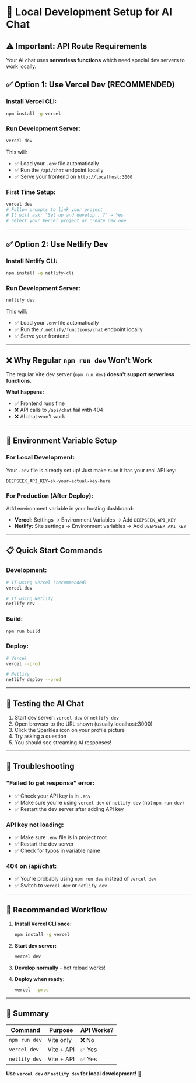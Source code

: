 # 🚀 Local Development Setup for AI Chat

## ⚠️ Important: API Route Requirements

Your AI chat uses **serverless functions** which need special dev servers to work locally.

## ✅ Option 1: Use Vercel Dev (RECOMMENDED)

### Install Vercel CLI:
```bash
npm install -g vercel
```

### Run Development Server:
```bash
vercel dev
```

This will:
- ✅ Load your `.env` file automatically
- ✅ Run the `/api/chat` endpoint locally
- ✅ Serve your frontend on `http://localhost:3000`

### First Time Setup:
```bash
vercel dev
# Follow prompts to link your project
# It will ask: "Set up and develop...?" → Yes
# Select your Vercel project or create new one
```

---

## ✅ Option 2: Use Netlify Dev

### Install Netlify CLI:
```bash
npm install -g netlify-cli
```

### Run Development Server:
```bash
netlify dev
```

This will:
- ✅ Load your `.env` file automatically
- ✅ Run the `/.netlify/functions/chat` endpoint locally
- ✅ Serve your frontend

---

## ❌ Why Regular `npm run dev` Won't Work

The regular Vite dev server (`npm run dev`) **doesn't support serverless functions**.

**What happens:**
- ✅ Frontend runs fine
- ❌ API calls to `/api/chat` fail with 404
- ❌ AI chat won't work

---

## 🔑 Environment Variable Setup

### For Local Development:
Your `.env` file is already set up! Just make sure it has your real API key:

```env
DEEPSEEK_API_KEY=sk-your-actual-key-here
```

### For Production (After Deploy):
Add environment variable in your hosting dashboard:
- **Vercel:** Settings → Environment Variables → Add `DEEPSEEK_API_KEY`
- **Netlify:** Site settings → Environment variables → Add `DEEPSEEK_API_KEY`

---

## 📋 Quick Start Commands

### Development:
```bash
# If using Vercel (recommended)
vercel dev

# If using Netlify
netlify dev
```

### Build:
```bash
npm run build
```

### Deploy:
```bash
# Vercel
vercel --prod

# Netlify
netlify deploy --prod
```

---

## 🧪 Testing the AI Chat

1. Start dev server: `vercel dev` or `netlify dev`
2. Open browser to the URL shown (usually localhost:3000)
3. Click the Sparkles icon on your profile picture
4. Try asking a question
5. You should see streaming AI responses!

---

## 🐛 Troubleshooting

### "Failed to get response" error:
- ✅ Check your API key is in `.env`
- ✅ Make sure you're using `vercel dev` or `netlify dev` (not `npm run dev`)
- ✅ Restart the dev server after adding API key

### API key not loading:
- ✅ Make sure `.env` file is in project root
- ✅ Restart the dev server
- ✅ Check for typos in variable name

### 404 on /api/chat:
- ✅ You're probably using `npm run dev` instead of `vercel dev`
- ✅ Switch to `vercel dev` or `netlify dev`

---

## 🎯 Recommended Workflow

1. **Install Vercel CLI once:**
   ```bash
   npm install -g vercel
   ```

2. **Start dev server:**
   ```bash
   vercel dev
   ```

3. **Develop normally** - hot reload works!

4. **Deploy when ready:**
   ```bash
   vercel --prod
   ```

---

## 📝 Summary

| Command | Purpose | API Works? |
|---------|---------|------------|
| `npm run dev` | Vite only | ❌ No |
| `vercel dev` | Vite + API | ✅ Yes |
| `netlify dev` | Vite + API | ✅ Yes |

**Use `vercel dev` or `netlify dev` for local development!** 🚀

